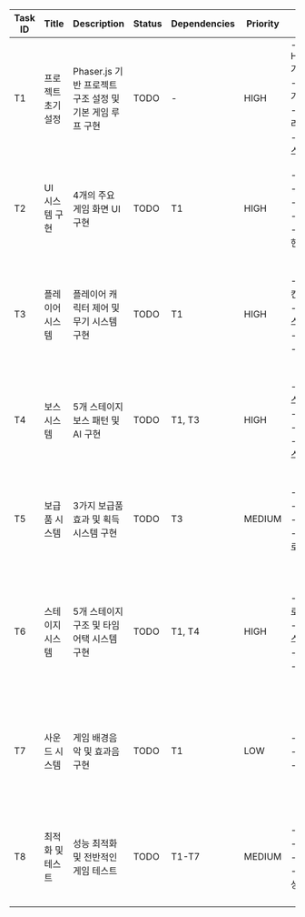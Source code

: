 | Task ID | Title | Description | Status | Dependencies | Priority | Details | Test Strategy |
|----------|--------|-------------|---------|--------------|-----------|----------|----------------|
| T1 | 프로젝트 초기 설정 | Phaser.js 기반 프로젝트 구조 설정 및 기본 게임 루프 구현 | TODO | - | HIGH | - HTML/JS/CSS 기본 구조 설정<br>- Phaser.js 초기화<br>- 게임 상태 관리 시스템 구축<br>- 에셋 로딩 시스템 구현 | - 게임 초기화 검증<br>- 에셋 로딩 성능 테스트<br>- 브라우저 호환성 확인 |
| T2 | UI 시스템 구현 | 4개의 주요 게임 화면 UI 구현 | TODO | T1 | HIGH | - 시작 화면<br>- 게임 화면<br>- 게임오버 화면<br>- 승리 화면<br>- 반응형 UI 구현 | - 화면 전환 테스트<br>- 반응형 동작 검증<br>- UI 요소 기능 테스트 |
| T3 | 플레이어 시스템 | 플레이어 캐릭터 제어 및 무기 시스템 구현 | TODO | T1 | HIGH | - 플레이어 이동 컨트롤<br>- 기본 발사 시스템<br>- 충돌 처리<br>- 체력 시스템 | - 이동 컨트롤 테스트<br>- 충돌 감지 검증<br>- 무기 시스템 테스트 |
| T4 | 보스 시스템 | 5개 스테이지 보스 패턴 및 AI 구현 | TODO | T1, T3 | HIGH | - 스테이지별 보스 패턴<br>- 보스 AI 로직<br>- 난이도 밸런싱<br>- 보스 체력 시스템 | - 보스 패턴 검증<br>- AI 동작 테스트<br>- 난이도 밸런스 테스트 |
| T5 | 보급품 시스템 | 3가지 보급품 효과 및 획득 시스템 구현 | TODO | T3 | MEDIUM | - 연사 기능<br>- 레이저 무기<br>- 체력 회복<br>- 아이템 드롭 로직 | - 아이템 효과 검증<br>- 지속시간 테스트<br>- 드롭율 밸런스 테스트 |
| T6 | 스테이지 시스템 | 5개 스테이지 구조 및 타임어택 시스템 구현 | TODO | T1, T4 | HIGH | - 스테이지 진행 로직<br>- 1분 타이머 시스템<br>- 스테이지 전환<br>- 클리어 조건 | - 타이머 정확도 테스트<br>- 스테이지 전환 검증<br>- 클리어 조건 테스트 |
| T7 | 사운드 시스템 | 게임 배경음악 및 효과음 구현 | TODO | T1 | LOW | - 배경음악 관리<br>- 효과음 시스템<br>- 사운드 설정 | - 사운드 재생 테스트<br>- 볼륨 조절 검증<br>- 메모리 사용량 테스트 |
| T8 | 최적화 및 테스트 | 성능 최적화 및 전반적인 게임 테스트 | TODO | T1-T7 | MEDIUM | - 렌더링 최적화<br>- 메모리 관리<br>- 버그 수정<br>- 브라우저 호환성 | - 성능 프로파일링<br>- 크로스 브라우저 테스트<br>- 스트레스 테스트 | 